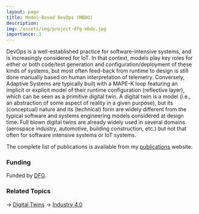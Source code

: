 ```yaml
---
layout: page
title: Model-Based DevOps (MBDO)
description: 
img: /assets/img/project-dfg-mbdo.jpg
importance: 1
---
```


DevOps is a well-established practice for software-intensive systems, and is increasingly considered for IoT. In that context, models play key roles for either or both code/test generation and configuration/deployment of these kinds of systems, but most often feed-back from runtime to design is still done manually based on human interpretation of telemetry. Conversely, Adaptive  Systems are typically built with a MAPE-K loop featuring an implicit or explicit model of their runtime configuration (reflective layer), which can be seen as a primitive digital twin. A digital twin is a model (i.e., an abstraction of some aspect of reality in a given purpose), but its (conceptual) nature and its (technical) form are widely different from the typical software and systems engineering models considered at design time. Full blown digital twins are already widely used in several domains (aerospace industry, automotive, building construction, etc.) but not that often for software intensive systems or IoT systems.

The complete list of publications is available from my [publications](https://awortmann.github.io/publications/) website.

### Funding

Funded by [DFG](https://gepris.dfg.de/gepris/projekt/505496753).

### Related Topics

→ [Digital Twins](https://awortmann.github.io/research/digital_twins/)
→ [Industry 4.0](https://awortmann.github.io/research/industry_40/)